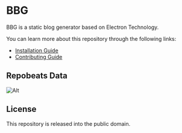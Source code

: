 # BBG

BBG is a static blog generator based on Electron Technology.

You can learn more about this repository through the following links:

- [Installation Guide](/en/installation_guide.md)
- [Contributing Guide](/en/developer-guide/CONTRIBUTING.md)

## Repobeats Data

![Alt](https://repobeats.axiom.co/api/embed/2b43688cbf52e138e774f5c9909c3bac3893390a.svg "Repobeats analytics image")

## License

This repository is released into the public domain.
